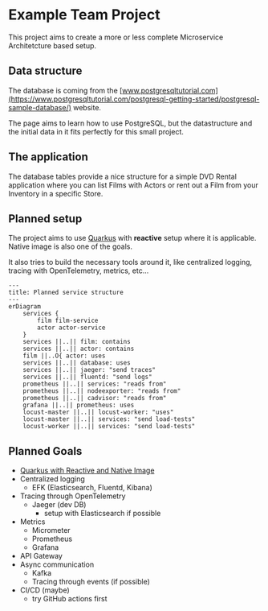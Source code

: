 # Example Team Project

This project aims to create a more or less complete Microservice Architetcture based setup.

## Data structure

The database is coming from the [www.postgresqltutorial.com](https://www.postgresqltutorial.com/postgresql-getting-started/postgresql-sample-database/) website.

The page aims to learn how to use PostgreSQL, but the datastructure and the initial data in it fits perfectly for this small project.

## The application

The database tables provide a nice structure for a simple DVD Rental application where you can list Films with Actors or rent out a Film from your Inventory in a specific Store. 

## Planned setup

The project aims to use [Quarkus](https://quarkus.io/) with **reactive** setup where it is applicable. Native image is also one of the goals.

It also tries to build the necessary tools around it, like centralized logging, tracing with OpenTelemetry, metrics, etc...

```mermaid
---
title: Planned service structure
---
erDiagram
    services {
        film film-service
        actor actor-service
    }
    services ||..|| film: contains
    services ||..|| actor: contains
    film ||..O{ actor: uses
    services ||..|| database: uses
    services ||..|| jaeger: "send traces"
    services ||..|| fluentd: "send logs"
    prometheus ||..|| services: "reads from"
    prometheus ||..|| nodeexporter: "reads from"
    prometheus ||..|| cadvisor: "reads from"
    grafana ||..|| prometheus: uses
    locust-master ||..|| locust-worker: "uses"
    locust-master ||..|| services: "send load-tests"
    locust-worker ||..|| services: "send load-tests"
```

## Planned Goals

* [Quarkus with Reactive and Native Image](docs/quarkus/index.md)
* Centralized logging 
  * EFK (Elasticsearch, Fluentd, Kibana)
* Tracing through OpenTelemetry
  * Jaeger (dev DB)
    * setup with Elasticsearch if possible
* Metrics
  * Micrometer
  * Prometheus
  * Grafana
* API Gateway 
* Async communication
  * Kafka
  * Tracing through events (if possible)
* CI/CD (maybe)
  * try GitHub actions first
